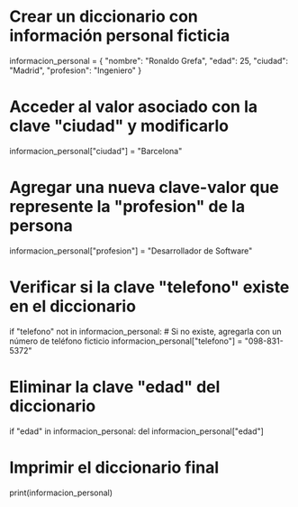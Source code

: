 # Crear un diccionario con información personal ficticia
informacion_personal = {
    "nombre": "Ronaldo Grefa",
    "edad": 25,
    "ciudad": "Madrid",
    "profesion": "Ingeniero"
}

# Acceder al valor asociado con la clave "ciudad" y modificarlo
informacion_personal["ciudad"] = "Barcelona"

# Agregar una nueva clave-valor que represente la "profesion" de la persona
informacion_personal["profesion"] = "Desarrollador de Software"

# Verificar si la clave "telefono" existe en el diccionario
if "telefono" not in informacion_personal:
    # Si no existe, agregarla con un número de teléfono ficticio
    informacion_personal["telefono"] = "098-831-5372"

# Eliminar la clave "edad" del diccionario
if "edad" in informacion_personal:
    del informacion_personal["edad"]

# Imprimir el diccionario final
print(informacion_personal)
